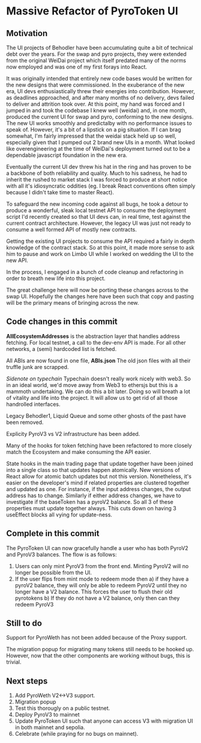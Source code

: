 # Massive Refactor of PyroToken UI

## Motivation

The UI projects of Behodler have been accumulating quite a bit of technical debt over the years. For the swap and pyro projects, they were extended from the original WeiDai project which itself predated many of the norms now employed and was one of my first forays into React.

It was originally intended that entirely new code bases would be written for the new designs that were commissioned. In the exuberance of the new era, UI devs enthusiastically threw their energies into contribution. However, as deadlines approached, and after many months of no delivery, devs failed to deliver and attrition took over. At this point, my hand was forced and I jumped in and took the codebase I knew well (weidai) and, in one month, produced the current UI for swap and pyro, conforming to the new designs. The new UI works smoothly and predictalby with no performance issues to speak of. However, it's a bit of a lipstick on a pig situation. If I can brag somewhat, I'm fairly impressed that the weidai stack held up so well, especially given that I pumped out 2 brand new UIs in a month. What looked like overengineering at the time of WeiDai's deployment turned out to be a dependable javascript foundation in the new era.

Eventually the current UI dev threw his hat in the ring and has proven to be a backbone of both reliability and quality. Much to his sadness, he had to inherit the rushed to market stack I was forced to produce at short notice with all it's idiosyncratic oddities (eg. I break React conventions often simply because I didn't take time to master React).

To safeguard the new incoming code against all bugs, he took a detour to produce a wonderful, sleak local testnet API to consume the deployment script I'd recently created so that UI devs can, in real time, test against the current contract architecture. However, the legacy UI was just not ready to consume a well formed API of mostly new contracts.

Getting the existing UI projects to consume the API required a fairly in depth knowledge of the contract stack. So at this point, it made more sense to ask him to pause and work on Limbo UI while I worked on wedding the UI to the new API.

In the process, I engaged in a bunch of code cleanup and refactoring in order to breath new life into this project.

The great challenge here will now be porting these changes across to the swap UI. Hopefully the changes here have been such that copy and pasting will be the primary means of bringing across the new.

## Code changes in this commit

**AllEcosystemAddresses** is the abstraction layer that handles address fetching. For local testnet, a call to the dev-env API is made. For all other networks, a (semi) hardcoded list is fetched.

All ABIs are now found in one file, **ABIs.json**
The old json files with all their truffle junk are scrapped.

*Sidenote on typechain*
Typechain doesn't really work nicely with web3. So in an ideal world, we'd move away from Web3 to ethersjs but this is a mammoth undertaking. We can do this a bit later. Doing so will breath a lot of vitality and life into the project. It will allow us to get rid of all those handrolled interfaces.

Legacy Behodler1, Liquid Queue and some other ghosts of the past have been removed.

Explicity PyroV3 vs V2 infrastructure has been added.

Many of the hooks for token fetching have been refactored to more closely match the Ecosystem and make consuming the API easier.

State hooks in the main trading page that update together have been joined into a single class so that updates happen atomically. New versions of React allow for atomic batch updates but not this version. Nonetheless, it's easier on the developer's mind if related properties are clustered together and updated as one. For instance, if the input address changes, the output address has to change. Similarly if either address changes, we have to investigate if the baseToken has a pyroV2 balance. So all 3 of these properties must update together always. This cuts down on having 3 useEffect blocks all vying for update-ness.

## Complete in this commit

The PyroToken UI can now gracefully handle a user who has both PyroV2 and PyroV3 balances. The flow is as follows:

1. Users can only mint PyroV3 from the front end. Minting PyroV2 will no longer be possible from the UI.
2. If the user flips from mint mode to redeem mode then
    a) if they have a pyroV2 balance, they will only be able to redeem PyroV2 until they no longer have a V2 balance. This forces the user to flush their old pyrotokens
    b) If they do not have a V2 balance, only then can they redeem PyroV3

## Still to do

Support for PyroWeth has not been added because of the Proxy support.

The migration popup for migrating many tokens still needs to be hooked up. However, now that the other components are working without bugs, this is trivial.

## Next steps

1. Add PyroWeth V2<->V3 support.
2. Migration popup
3. Test this thorougly on a public testnet.
4. Deploy PyroV3 to mainnet
5. Update PyroToken UI such that anyone can access V3 with migration UI in both mainnet and sepolia.
6. Celebrate (while praying for no bugs on mainnet).
